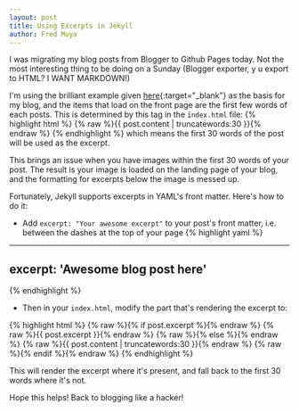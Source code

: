 ```yaml
---
layout: post
title: Using Excerpts in Jekyll
author: Fred Muya
---
```


I was migrating my blog posts from Blogger to Github Pages today. Not the most interesting thing to be doing on a Sunday (Blogger exporter, y u export to HTML? I WANT MARKDOWN!)

I'm using the brilliant example given [here](http://www.smashingmagazine.com/2014/08/01/build-blog-jekyll-github-pages/){:target="_blank"}
as the basis for my blog, and the items that load on the front page are the
first few words of each posts. This is determined by this tag in the `index.html` file:
{% highlight html %}
{% raw %}{{ post.content | truncatewords:30 }}{% endraw %}
{% endhighlight %}
which means the first 30 words of the post will be used as the excerpt.

This brings an issue when you have images within the first 30 words of your post. The result is your image is loaded on the landing page of your blog, and the formatting for excerpts below the image is messed up.

Fortunately, Jekyll supports excerpts in YAML's front matter. Here's how to do it:

- Add `excerpt: "Your awesome excerpt"` to your post's front matter, i.e. between the dashes at the top of your page
{% highlight yaml %}
---
excerpt: 'Awesome blog post here'
---
{% endhighlight %}

- Then in your `index.html`, modify the part that's rendering the excerpt to:

{% highlight html %}
{% raw %}{% if post.excerpt %}{% endraw %}
{% raw %}{{ post.excerpt }}{% endraw %}
{% raw %}{% else %}{% endraw %}
{% raw %}{{ post.content | truncatewords:30 }}{% endraw %}
{% raw %}{% endif %}{% endraw %}
{% endhighlight %}

This will render the excerpt where it's present, and fall back to the first 30 words where it's not.

Hope this helps! Back to blogging like a hacker!
